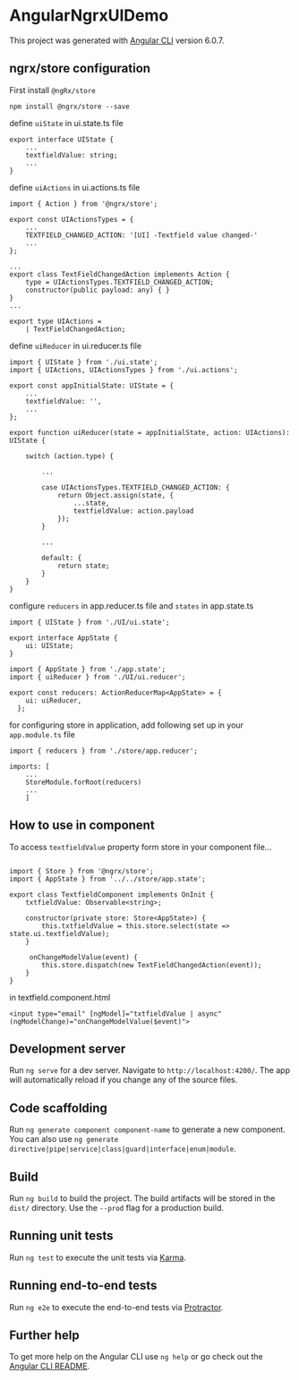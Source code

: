 # AngularNgrxUIDemo

This project was generated with [Angular CLI](https://github.com/angular/angular-cli) version 6.0.7.

## ngrx/store configuration

First install `@ngRx/store`
```
npm install @ngrx/store --save

```

define `uiState` in ui.state.ts file
```
export interface UIState {
    ...
    textfieldValue: string;
    ...
}
```

define `uiActions` in ui.actions.ts file
```
import { Action } from '@ngrx/store';

export const UIActionsTypes = {
    ...
    TEXTFIELD_CHANGED_ACTION: '[UI] -Textfield value changed-'
    ...
};

...
export class TextFieldChangedAction implements Action {
    type = UIActionsTypes.TEXTFIELD_CHANGED_ACTION;
    constructor(public payload: any) { }
}
...

export type UIActions =
    | TextFieldChangedAction;

```

define `uiReducer` in ui.reducer.ts file
```
import { UIState } from './ui.state';
import { UIActions, UIActionsTypes } from './ui.actions';

export const appInitialState: UIState = {
    ...
    textfieldValue: '',
    ...
};

export function uiReducer(state = appInitialState, action: UIActions): UIState {

    switch (action.type) {

        ...

        case UIActionsTypes.TEXTFIELD_CHANGED_ACTION: {
            return Object.assign(state, {
                ...state,
                textfieldValue: action.payload
            });
        }

        ...

        default: {
            return state;
        }
    }
}

```

configure `reducers` in app.reducer.ts file and `states` in app.state.ts

```
import { UIState } from './UI/ui.state';

export interface AppState {
    ui: UIState;
}
```

```
import { AppState } from './app.state';
import { uiReducer } from './UI/ui.reducer';

export const reducers: ActionReducerMap<AppState> = {
    ui: uiReducer,
  };
```

for configuring store in application, add following set up in your `app.module.ts` file
```
import { reducers } from './store/app.reducer';

imports: [
    ...
    StoreModule.forRoot(reducers)
    ...
    ]
```

## How to use in component

To access `textfieldValue` property form store in your component file...

```

import { Store } from '@ngrx/store';
import { AppState } from '../../store/app.state';

export class TextfieldComponent implements OnInit {
    txtfieldValue: Observable<string>;

    constructor(private store: Store<AppState>) {
        this.txtfieldValue = this.store.select(state => state.ui.textfieldValue);
    }

     onChangeModelValue(event) {
        this.store.dispatch(new TextFieldChangedAction(event));
    }
}
```

in textfield.component.html
```
<input type="email" [ngModel]="txtfieldValue | async" (ngModelChange)="onChangeModelValue($event)">
```

## Development server

Run `ng serve` for a dev server. Navigate to `http://localhost:4200/`. The app will automatically reload if you change any of the source files.

## Code scaffolding

Run `ng generate component component-name` to generate a new component. You can also use `ng generate directive|pipe|service|class|guard|interface|enum|module`.

## Build

Run `ng build` to build the project. The build artifacts will be stored in the `dist/` directory. Use the `--prod` flag for a production build.

## Running unit tests

Run `ng test` to execute the unit tests via [Karma](https://karma-runner.github.io).

## Running end-to-end tests

Run `ng e2e` to execute the end-to-end tests via [Protractor](http://www.protractortest.org/).

## Further help

To get more help on the Angular CLI use `ng help` or go check out the [Angular CLI README](https://github.com/angular/angular-cli/blob/master/README.md).
